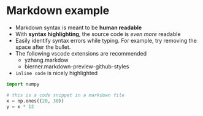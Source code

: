 # Markdown example

* Markdown syntax is meant to be **human readable**
* With **syntax highlighting**, the source code is *even more* readable
* Easily identify syntax errors while typing. For example, try removing the space after the bullet.
* The following vscode extensions are recommended
    - yzhang.markdow
    - bierner.markdown-preview-github-styles
* `inline code` is nicely highlighted

<!-- This is a comment inside markdown -->

```python
import numpy

# this is a code snippet in a markdown file
x = np.ones((20, 30))
y = x * 12
```

